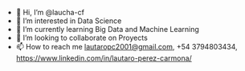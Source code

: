 - 👋 Hi, I’m @laucha-cf
- 👀 I’m interested in Data Science
- 🌱 I’m currently learning Big Data and Machine Learning
- 💞️ I’m looking to collaborate on Proyects
- 📫 How to reach me lautaropc2001@gmail.com, +54 3794803434, https://www.linkedin.com/in/lautaro-perez-carmona/

<!---
laucha-cf/laucha-cf is a ✨ special ✨ repository because its `README.md` (this file) appears on your GitHub profile.
You can click the Preview link to take a look at your changes.
--->
